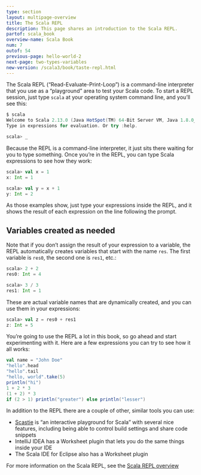```yaml
---
type: section
layout: multipage-overview
title: The Scala REPL
description: This page shares an introduction to the Scala REPL.
partof: scala_book
overview-name: Scala Book
num: 7
outof: 54
previous-page: hello-world-2
next-page: two-types-variables
new-version: /scala3/book/taste-repl.html
---
```



The Scala REPL (“Read-Evaluate-Print-Loop”) is a command-line interpreter that you use as a “playground” area to test your Scala code. To start a REPL session, just type `scala` at your operating system command line, and you’ll see this:

```scala
$ scala
Welcome to Scala 2.13.0 (Java HotSpot(TM) 64-Bit Server VM, Java 1.8.0_131).
Type in expressions for evaluation. Or try :help.

scala> _
```

Because the REPL is a command-line interpreter, it just sits there waiting for you to type something. Once you’re in the REPL, you can type Scala expressions to see how they work:

```scala
scala> val x = 1
x: Int = 1

scala> val y = x + 1
y: Int = 2
```

As those examples show, just type your expressions inside the REPL, and it shows the result of each expression on the line following the prompt.


## Variables created as needed

Note that if you don’t assign the result of your expression to a variable, the REPL automatically creates variables that start with the name `res`. The first variable is `res0`, the second one is `res1`, etc.:

```scala
scala> 2 + 2
res0: Int = 4

scala> 3 / 3
res1: Int = 1
```

These are actual variable names that are dynamically created, and you can use them in your expressions:

```scala
scala> val z = res0 + res1
z: Int = 5
```

You’re going to use the REPL a lot in this book, so go ahead and start experimenting with it. Here are a few expressions you can try to see how it all works:

```scala
val name = "John Doe"
"hello".head
"hello".tail
"hello, world".take(5)
println("hi")
1 + 2 * 3
(1 + 2) * 3
if (2 > 1) println("greater") else println("lesser")
```

In addition to the REPL there are a couple of other, similar tools you can use:

- [Scastie](https://scastie.scala-lang.org) is “an interactive playground for Scala” with several nice features, including being able to control build settings and share code snippets
- IntelliJ IDEA has a Worksheet plugin that lets you do the same things inside your IDE
- The Scala IDE for Eclipse also has a Worksheet plugin

For more information on the Scala REPL, see the [Scala REPL overview]({{site.baseurl}}/overviews/repl/overview.html)
